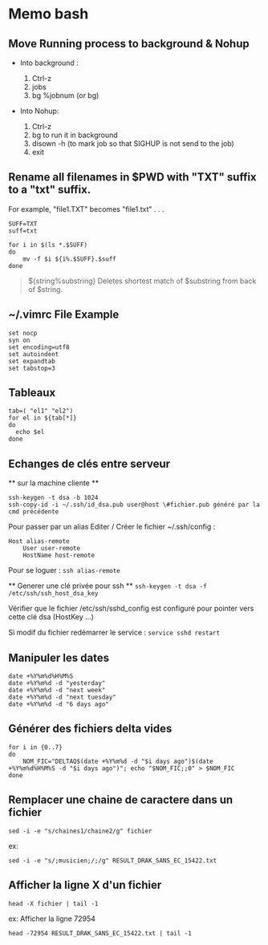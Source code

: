 # Memo bash

## Move Running process to background & Nohup 
* Into background :
	1. Ctrl-z
	2. jobs
	3. bg %jobnum (or bg)

* Into Nohup:
	1. Ctrl-z
	2. bg to run it in background
	3. disown -h (to mark job so that SIGHUP is not send to the job)
	4. exit

## Rename all filenames in $PWD with "TXT" suffix to a "txt" suffix. 
For example, "file1.TXT" becomes "file1.txt" . . .                  
```
SUFF=TXT
suff=txt
 
for i in $(ls *.$SUFF)
do
	mv -f $i ${i%.$SUFF}.$suff 
done 
```
> ${string%substring} Deletes shortest match of $substring from back of $string.

## ~/.vimrc File Example 
```
set nocp
syn on
set encoding=utf8
set autoindent
set expandtab
set tabstop=3
```

## Tableaux 
```
tab=( "el1" "el2")
for el in ${tab[*]}
do 
  echo $el
done
```

## Echanges de clés entre serveur  
** sur la machine cliente **
```
ssh-keygen -t dsa -b 1024
ssh-copy-id -i ~/.ssh/id_dsa.pub user@host \#fichier.pub généré par la cmd précédente 
```

Pour passer par un alias Editer / Créer le fichier ~/.ssh/config :
``` 
Host alias-remote
    User user-remote
    HostName host-remote
``` 
Pour se loguer : `ssh alias-remote`


** Generer une clé privée pour ssh ** 
`ssh-keygen -t dsa -f /etc/ssh/ssh_host_dsa_key`

Vérifier que le fichier /etc/ssh/sshd_config est configuré pour pointer vers cette clé dsa (HostKey ...)

Si modif du fichier redémarrer le service : `service sshd restart`

## Manipuler les dates 
```
date +%Y%m%d%H%M%S
date +%Y%m%d -d "yesterday"
date +%Y%m%d -d "next week"
date +%Y%m%d -d "next tuesday"
date +%Y%m%d -d "6 days ago"
```

## Générer des fichiers delta vides  
```
for i in {0..7} 
do 
	NOM_FIC="DELTAQ$(date +%Y%m%d -d "$i days ago")$(date +%Y%m%d%H%M%S -d "$i days ago")"; echo "$NOM_FIC;;0" > $NOM_FIC 
done
```

## Remplacer une chaine de caractere dans un fichier

`sed -i -e "s/chaines1/chaine2/g" fichier`

ex:
```
sed -i -e "s/;musicien;/;/g" RESULT_DRAK_SANS_EC_15422.txt
```

## Afficher la ligne X d'un fichier

`head -X fichier | tail -1`

ex: Afficher la ligne 72954
```
head -72954 RESULT_DRAK_SANS_EC_15422.txt | tail -1
```
